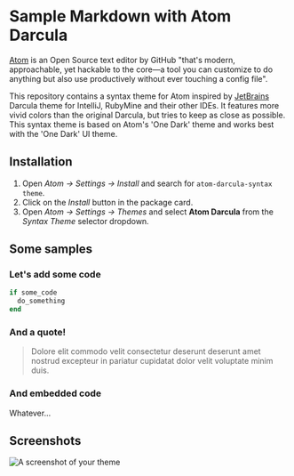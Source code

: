# Sample Markdown with Atom Darcula

[Atom](https://atom.io/) is an Open Source text editor by GitHub "that's modern, approachable, yet hackable to the core—a tool you can customize to do anything but also use productively without ever touching a config file".

This repository contains a syntax theme for Atom inspired by [JetBrains](http://jetbrains.com) Darcula theme for IntelliJ, RubyMine and their other IDEs. It features more vivid colors than the original Darcula, but tries to keep as close as possible. This syntax theme is based on Atom's 'One Dark' theme and works best with the 'One Dark' UI theme.

## Installation

1. Open _Atom -> Settings -> Install_ and search for `atom-darcula-syntax theme`.
2. Click on the _Install_ button in the package card.
3. Open _Atom -> Settings -> Themes_ and select **Atom Darcula** from the _Syntax Theme_ selector dropdown.

## Some samples

### Let's add some code

```ruby
if some_code
  do_something
end
```

### And a quote!

> Dolore elit commodo velit consectetur deserunt deserunt amet nostrud excepteur in pariatur cupidatat dolor velit voluptate minim duis.

### And embedded code

<div class="whatever">
  <span>Whatever...</span>
</div>

## Screenshots

![A screenshot of your theme](https://f.cloud.github.com/assets/69169/2289498/4c3cb0ec-a009-11e3-8dbd-077ee11741e5.gif)
